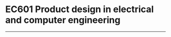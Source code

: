# EC601 Product design in electrical and computer engineering
----------------------------------------------------------

